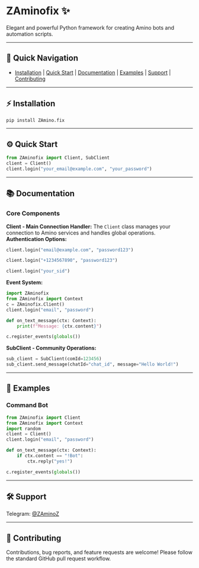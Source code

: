 
# ZAminofix ✨
Elegant and powerful Python framework for creating Amino bots and automation scripts.


---

## 🚀 Quick Navigation
- [Installation](#-installation) | [Quick Start](#-quick-start) | [Documentation](#-documentation) | [Examples](#-examples) | [Support](#-support) | [Contributing](#-contributing)

---

## ⚡ Installation
```bash
pip install ZAmino.fix
````

---

## ⚙️ Quick Start

```python
from ZAminofix import Client, SubClient
client = Client()
client.login("your_email@example.com", "your_password")

```

---

## 📚 Documentation

### Core Components

**Client - Main Connection Handler:** The `Client` class manages your connection to Amino services and handles global operations.
**Authentication Options:**

```python
client.login("email@example.com", "password123")

client.login("+1234567890", "password123")

client.login("your_sid")

```

**Event System:**

```python
import ZAminofix
from ZAminofix import Context
c = ZAminofix.Client()
client.login("email", "password")

def on_text_message(ctx: Context):
    print(f"Message: {ctx.content}")

c.register_events(globals())

```

**SubClient - Community Operations:**

```python
sub_client = SubClient(comId=123456)
sub_client.send_message(chatId="chat_id", message="Hello World!")
```

---

## 🧪 Examples

### Command Bot

```python
from ZAminofix import Client
from ZAminofix import Context
import random
client = Client()
client.login("email", "password")

def on_text_message(ctx: Context):
	if ctx.content == "!Bot":
		ctx.reply("yes!")

c.register_events(globals())

```

---

## 🛠️ Support

Telegram: [@ZAminoZ](https://t.me/ZAminoZ)

---

## 🤝 Contributing

Contributions, bug reports, and feature requests are welcome! Please follow the standard GitHub pull request workflow.
